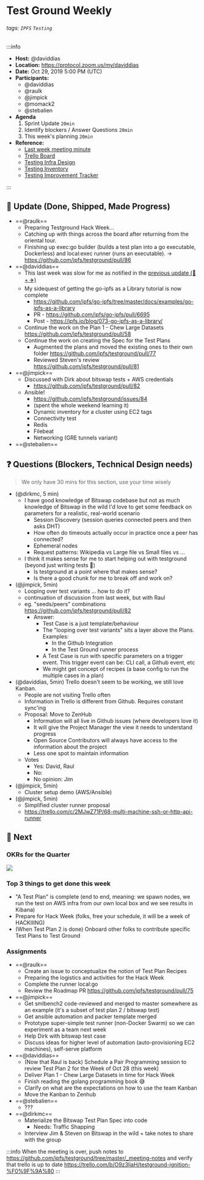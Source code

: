 Test Ground Weekly
===

###### tags: `IPFS` `Testing`

:::info
- **Host:** @daviddias
- **Location:** https://protocol.zoom.us/my/daviddias
- **Date:** Oct 29, 2019 5:00 PM (UTC)
- **Participants:**
    - @daviddias
    - @raulk
    - @jimpick
    - @momack2
    - @stebalien
- **Agenda**
  1. Sprint Update `20min`
  2. Identify blockers / Answer Questions `20min`
  3. This week's planning `20min`
- **Reference:** 
  - [Last week meeting minute](https://github.com/ipfs/testground/pull/69)
  - [Trello Board](https://trello.com/b/O9z3ljaH/testground-ignition-%F0%9F%9A%80)
  - [Testing Infra Design](https://github.com/ipfs/testground/blob/master/docs/SPEC.md)
  - [Testing Inventory](https://github.com/ipfs/testground/blob/master/docs/test-inventory.md)
  - [Testing Improvement Tracker](https://docs.google.com/spreadsheets/d/1xyqyGUF-oe3x9ln88YonVeOMWWdknik74lVgL_3dBY8/edit#gid=0)

:::

## :mega: Update (Done, Shipped, Made Progress)

- ==@raulk==
    - Preparing Testground Hack Week...
    - Catching up with things across the board after returning from the oriental tour.
    - Finishing up exec:go builder (builds a test plan into a go executable, Dockerless) and local:exec runner (runs an executable). -> https://github.com/ipfs/testground/pull/86
- ==@daviddias==
  - This last week was slow for me as notified in the [previous update (🦷 + ✈️)](https://github.com/ipfs/testground/blob/master/_meeting-notes/2019-10-22.md#mega-update-done-shipped-made-progress)
  - My sidequest of getting the go-ipfs as a Library tutorial is now complete
    - https://github.com/ipfs/go-ipfs/tree/master/docs/examples/go-ipfs-as-a-library
    - PR - https://github.com/ipfs/go-ipfs/pull/6695
    - Post - https://ipfs.io/blog/073-go-ipfs-as-a-library/
  - Continue the work on the Plan 1 - Chew Large Datasets https://github.com/ipfs/testground/pull/58
  - Continue the work on creating the Spec for the Test Plans
    - Augmented the plans and moved the existing ones to their own folder https://github.com/ipfs/testground/pull/77
    - Reviewed Steven's review https://github.com/ipfs/testground/pull/81
- ==@jimpick==
  - Discussed with Dirk about bitswap tests + AWS credentials
    - https://github.com/ipfs/testground/pull/82
  - Ansible!
    - https://github.com/ipfs/testground/issues/84
    - (spent the whole weekend learning it)
    - Dynamic inventory for a cluster using EC2 tags
    - Connectivity test
    - Redis
    - Filebeat
    - Networking (GRE tunnels variant)
- ==@stebalien==



## :question: Questions (Blockers, Technical Design needs)
> We only have 30 mins for this section, use your time wisely

- (@dirkmc, 5 min)
  - I have good knowledge of Bitswap codebase but not as much knowledge of Bitswap in the wild
    I'd love to get some feedback on parameters for a realistic, real-world scenario
    - Session Discovery (session queries connected peers and then asks DHT)
    - How often do timeouts actually occur in practice once a peer has connected?
    - Ephemeral nodes
    - Request patterns: Wikipedia vs Large file vs Small files vs ...
  - I think it makes sense for me to start helping out with testground (beyond just writing tests 🐹)
    - Is testground at a point where that makes sense?
    - Is there a good chunk for me to break off and work on?
- (@jimpick, 5min)
  - Looping over test variants ... how to do it?
  - continuation of discussion from last week, but with Raul
  - eg. "seeds/peers" combinations https://github.com/ipfs/testground/pull/82
    - Answer: 
      - Test Case is a just template/behaviour
      - The "looping over test variants" sits a layer above the Plans. Examples:
        - In the Github Integration
        - In the Test Ground runner process
      - A Test Case is run with specific parameters on a trigger event. This trigger event can be: CLI call, a Github event, etc
      - We might get concept of recipes (a base config to run the multiple cases in a plan)
- (@daviddias, 5min) Trello doesn't seem to be working, we still love Kanban.
  - People are not visiting Trello often
  - Information in Trello is different from Github. Requires constant sync'ing
  - Proposal: Move to ZenHub
    - Information will all live in Github issues (where developers love it)
    - It will give the Project Manager the view it needs to understand progress
    - Open Source Contributors will always have access to the information about the project
    - Less one spot to maintain information
  - Votes
    - Yes: David, Raul
    - No:
    - No opinion: Jim
- (@jimpick, 5min) 
  - Cluster setup demo (AWS/Ansible)
- (@jimpick, 5min)
  - Simplified cluster runner proposal
  - https://trello.com/c/2MJwZ71P/68-multi-machine-ssh-or-http-api-runner

## :dart: Next

### OKRs for the Quarter

![](https://raw.githubusercontent.com/ipfs/testground/master/docs/img/Q4OKRs.png)

### Top 3 things to get done this week

- "A Test Plan" is complete (end to end, meaning: we spawn nodes, we run the test on AWS infra from our own local box and we see results in Kibana)
- Prepare for Hack Week (folks, free your schedule, it will be a week of HACKIIING)
- (When Test Plan 2 is done) Onboard other folks to contribute specific Test Plans to Test Ground

### Assignments

- ==@raulk==
  - Create an issue to conceptualize the notion of Test Plan Recipes
  - Preparing the logistics and activities for the Hack Week
  - Complete the runner local:go
  - Review the Roadmap PR https://github.com/ipfs/testground/pull/75
- ==@jimpick==
  - Get smlbench2 code-reviewed and merged to master somewhere as an example (it's a subset of test plan 2 / bitswap test)
  - Get ansible automation and packer template merged
  - Prototype super-simple test runner (non-Docker Swarm) so we can experiment as a team next week
  - Help Dirk with bitswap test case
  - Discuss ideas for higher level of automation (auto-provisioning EC2 machines), self-serve platform
- ==@daviddias==
  - (Now that Raul is back) Schedule a Pair Programming session to review Test Plan 2 for the Week of Oct 28 (this week)
  - Deliver Plan 1 - Chew Large Datasets in time for Hack Week
  - Finish reading the golang programming book 😅
  - Clarify on what are the expectations on how to use the team Kanban
  - Move the Kanban to Zenhub
- ==@stebalien==
  - ???
- ==@dirkmc==
  - Materialize the Bitswap Test Plan Spec into code
    - Needs: Traffic Shapping
  - Interview Jim & Steven on Bitswap in the wild + take notes to share with the group

:::info
When the meeting is over, push notes to https://github.com/ipfs/testground/tree/master/_meeting-notes and verify that trello is up to date https://trello.com/b/O9z3ljaH/testground-ignition-%F0%9F%9A%80
:::

